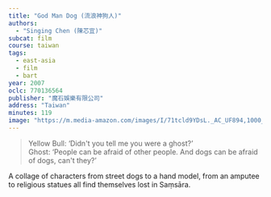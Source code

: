 ```yaml
---
title: "God Man Dog (流浪神狗人)"
authors:
  - "Singing Chen (陳芯宜)"
subcat: film
course: taiwan
tags:
  - east-asia
  - film
  - bart
year: 2007
oclc: 770136564
publisher: "魔石娛樂有限公司"
address: "Taiwan"
minutes: 119
image: "https://m.media-amazon.com/images/I/71tcld9YDsL._AC_UF894,1000_QL80_FMwebp_.jpg"
---
```


> Yellow Bull: ‘Didn't you tell me you were a ghost?’  
Ghost: ‘People can be afraid of other people.
And dogs can be afraid of dogs, can't they?’

A collage of characters from street dogs to a hand model, from an amputee to religious statues all find themselves lost in Saṃsāra.
